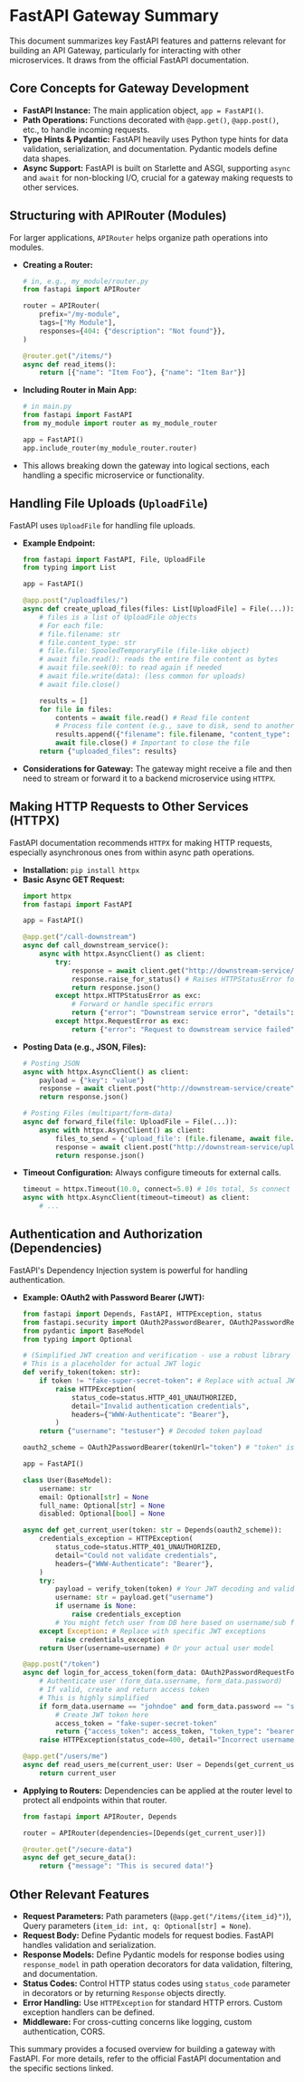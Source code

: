 # FastAPI Gateway Summary

This document summarizes key FastAPI features and patterns relevant for building an API Gateway, particularly for interacting with other microservices. It draws from the official FastAPI documentation.

## Core Concepts for Gateway Development

- **FastAPI Instance:** The main application object, `app = FastAPI()`.
- **Path Operations:** Functions decorated with `@app.get()`, `@app.post()`, etc., to handle incoming requests.
- **Type Hints & Pydantic:** FastAPI heavily uses Python type hints for data validation, serialization, and documentation. Pydantic models define data shapes.
- **Async Support:** FastAPI is built on Starlette and ASGI, supporting `async` and `await` for non-blocking I/O, crucial for a gateway making requests to other services.

## Structuring with APIRouter (Modules)

For larger applications, `APIRouter` helps organize path operations into modules.

- **Creating a Router:**
  ```python
  # in, e.g., my_module/router.py
  from fastapi import APIRouter

  router = APIRouter(
      prefix="/my-module",
      tags=["My Module"],
      responses={404: {"description": "Not found"}},
  )

  @router.get("/items/")
  async def read_items():
      return [{"name": "Item Foo"}, {"name": "Item Bar"}]
  ```
- **Including Router in Main App:**
  ```python
  # in main.py
  from fastapi import FastAPI
  from my_module import router as my_module_router

  app = FastAPI()
  app.include_router(my_module_router.router)
  ```
- This allows breaking down the gateway into logical sections, each handling a specific microservice or functionality.

## Handling File Uploads (`UploadFile`)

FastAPI uses `UploadFile` for handling file uploads.

- **Example Endpoint:**
  ```python
  from fastapi import FastAPI, File, UploadFile
  from typing import List

  app = FastAPI()

  @app.post("/uploadfiles/")
  async def create_upload_files(files: List[UploadFile] = File(...)):
      # files is a list of UploadFile objects
      # For each file:
      # file.filename: str
      # file.content_type: str
      # file.file: SpooledTemporaryFile (file-like object)
      # await file.read(): reads the entire file content as bytes
      # await file.seek(0): to read again if needed
      # await file.write(data): (less common for uploads)
      # await file.close()

      results = []
      for file in files:
          contents = await file.read() # Read file content
          # Process file content (e.g., save to disk, send to another service)
          results.append({"filename": file.filename, "content_type": file.content_type, "size": len(contents)})
          await file.close() # Important to close the file
      return {"uploaded_files": results}
  ```
- **Considerations for Gateway:** The gateway might receive a file and then need to stream or forward it to a backend microservice using `HTTPX`.

## Making HTTP Requests to Other Services (HTTPX)

FastAPI documentation recommends `HTTPX` for making HTTP requests, especially asynchronous ones from within async path operations.

- **Installation:** `pip install httpx`
- **Basic Async GET Request:**
  ```python
  import httpx
  from fastapi import FastAPI

  app = FastAPI()

  @app.get("/call-downstream")
  async def call_downstream_service():
      async with httpx.AsyncClient() as client:
          try:
              response = await client.get("http://downstream-service/some/endpoint")
              response.raise_for_status() # Raises HTTPStatusError for 4xx/5xx responses
              return response.json()
          except httpx.HTTPStatusError as exc:
              # Forward or handle specific errors
              return {"error": "Downstream service error", "details": str(exc)}
          except httpx.RequestError as exc:
              return {"error": "Request to downstream service failed", "details": str(exc)}
  ```
- **Posting Data (e.g., JSON, Files):**
  ```python
  # Posting JSON
  async with httpx.AsyncClient() as client:
      payload = {"key": "value"}
      response = await client.post("http://downstream-service/create", json=payload)
      return response.json()

  # Posting Files (multipart/form-data)
  async def forward_file(file: UploadFile = File(...)):
      async with httpx.AsyncClient() as client:
          files_to_send = {'upload_file': (file.filename, await file.read(), file.content_type)}
          response = await client.post("http://downstream-service/upload", files=files_to_send)
          return response.json()
  ```
- **Timeout Configuration:** Always configure timeouts for external calls.
  ```python
  timeout = httpx.Timeout(10.0, connect=5.0) # 10s total, 5s connect
  async with httpx.AsyncClient(timeout=timeout) as client:
      # ...
  ```

## Authentication and Authorization (Dependencies)

FastAPI's Dependency Injection system is powerful for handling authentication.

- **Example: OAuth2 with Password Bearer (JWT):**
  ```python
  from fastapi import Depends, FastAPI, HTTPException, status
  from fastapi.security import OAuth2PasswordBearer, OAuth2PasswordRequestForm
  from pydantic import BaseModel
  from typing import Optional

  # (Simplified JWT creation and verification - use a robust library like python-jose)
  # This is a placeholder for actual JWT logic
  def verify_token(token: str):
      if token != "fake-super-secret-token": # Replace with actual JWT validation
          raise HTTPException(
              status_code=status.HTTP_401_UNAUTHORIZED,
              detail="Invalid authentication credentials",
              headers={"WWW-Authenticate": "Bearer"},
          )
      return {"username": "testuser"} # Decoded token payload

  oauth2_scheme = OAuth2PasswordBearer(tokenUrl="token") # "token" is the path to your token endpoint

  app = FastAPI()

  class User(BaseModel):
      username: str
      email: Optional[str] = None
      full_name: Optional[str] = None
      disabled: Optional[bool] = None

  async def get_current_user(token: str = Depends(oauth2_scheme)):
      credentials_exception = HTTPException(
          status_code=status.HTTP_401_UNAUTHORIZED,
          detail="Could not validate credentials",
          headers={"WWW-Authenticate": "Bearer"},
      )
      try:
          payload = verify_token(token) # Your JWT decoding and validation logic
          username: str = payload.get("username")
          if username is None:
              raise credentials_exception
          # You might fetch user from DB here based on username/sub from token
      except Exception: # Replace with specific JWT exceptions
          raise credentials_exception
      return User(username=username) # Or your actual user model

  @app.post("/token")
  async def login_for_access_token(form_data: OAuth2PasswordRequestForm = Depends()):
      # Authenticate user (form_data.username, form_data.password)
      # If valid, create and return access token
      # This is highly simplified
      if form_data.username == "johndoe" and form_data.password == "secret":
          # Create JWT token here
          access_token = "fake-super-secret-token"
          return {"access_token": access_token, "token_type": "bearer"}
      raise HTTPException(status_code=400, detail="Incorrect username or password")

  @app.get("/users/me")
  async def read_users_me(current_user: User = Depends(get_current_user)):
      return current_user
  ```
- **Applying to Routers:** Dependencies can be applied at the router level to protect all endpoints within that router.
  ```python
  from fastapi import APIRouter, Depends

  router = APIRouter(dependencies=[Depends(get_current_user)])

  @router.get("/secure-data")
  async def get_secure_data():
      return {"message": "This is secured data!"}
  ```

## Other Relevant Features

- **Request Parameters:** Path parameters (`@app.get("/items/{item_id}")`), Query parameters (`item_id: int, q: Optional[str] = None`).
- **Request Body:** Define Pydantic models for request bodies. FastAPI handles validation and serialization.
- **Response Models:** Define Pydantic models for response bodies using `response_model` in path operation decorators for data validation, filtering, and documentation.
- **Status Codes:** Control HTTP status codes using `status_code` parameter in decorators or by returning `Response` objects directly.
- **Error Handling:** Use `HTTPException` for standard HTTP errors. Custom exception handlers can be defined.
- **Middleware:** For cross-cutting concerns like logging, custom authentication, CORS.

This summary provides a focused overview for building a gateway with FastAPI. For more details, refer to the official FastAPI documentation and the specific sections linked.
```
